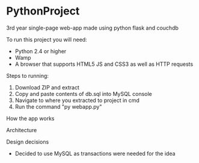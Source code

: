 # PythonProject
3rd year single-page web-app made using python flask and couchdb



To run this project you will need:
* Python 2.4 or higher
* Wamp
* A browser that supports HTML5 JS and CSS3 as well as HTTP requests

Steps to running:
1. Download ZIP and extract
2. Copy and paste contents of db.sql into MySQL console
3. Navigate to where you extracted to project in cmd
4. Run the command "py webapp.py"

How the app works

Architecture

Design decisions
- Decided to use MySQL as transactions were needed for the idea
